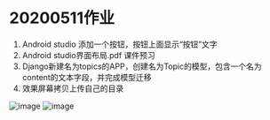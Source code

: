 # 20200511作业
1. Android studio 添加一个按钮，按钮上面显示“按钮”文字  
2. Android studio界面布局.pdf 课件预习
3. Django新建名为topics的APP，创建名为Topic的模型，包含一个名为content的文本字段，并完成模型迁移
4. 效果屏幕拷贝上传自己的目录

![image](https://github.com/shiep18/EIS2020/blob/master/students/ZiYuan%20Wu/20200511/1.PNG)
![image](https://github.com/shiep18/EIS2020/blob/master/students/ZiYuan%20Wu/20200511/content.PNG)
